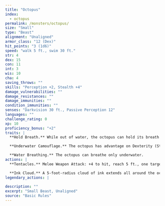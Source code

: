```yaml
---
title: "Octopus"
index:
  - octopus
permalink: /monsters/octopus/
size: "Small"
type: "Beast"
alignment: "Unaligned"
armor_class: "12 (Dex)"
hit_points: "3 (1d6)"
speed: "walk 5 ft., swim 30 ft."
str: 4
dex: 15
con: 11
int: 3
wis: 10
cha: 4
saving_throws: ""
skills: "Perception +2, Stealth +4"
damage_vulnerabilities: ""
damage_resistances: ""
damage_immunities: ""
condition_immunities: ""
senses: "Darkvision 30 ft., Passive Perception 12"
languages: ""
challenge_rating: 0
xp: 10
proficiency_bonus: "+2"
traits: |
  **Hold Breath.** While out of water, the octopus can hold its breath for 30 minutes.

  **Underwater Camouflage.** The octopus has advantage on Dexterity (Stealth) checks made while underwater.

  **Water Breathing.** The octopus can breathe only underwater.
actions: |
  **Tentacles.** Melee Weapon Attack: +4 to hit, reach 5 ft., one target. Hit: 1 bludgeoning damage, and the target is grappled (escape DC 10). Until this grapple ends, the octopus can't use its tentacles on another target.

  **Ink Cloud.** A 5-foot-radius cloud of ink extends all around the octopus if it is underwater. The area is heavily obscured for 1 minute, although a significant current can disperse the ink. After releasing the ink, the octopus can use the Dash action as a bonus action.  
legendary_actions: |
  
description: ""
excerpt: "Small Beast, Unaligned"
source: "Basic Rules"
---
```

